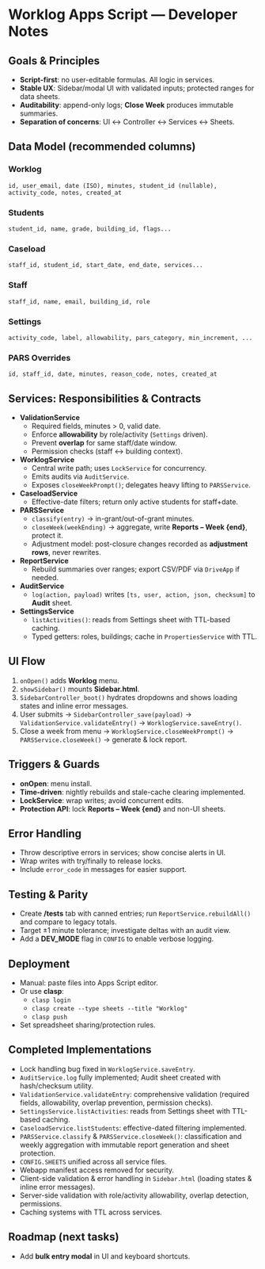 # Worklog Apps Script — Developer Notes

## Goals & Principles
- **Script-first**: no user-editable formulas. All logic in services.
- **Stable UX**: Sidebar/modal UI with validated inputs; protected ranges for data sheets.
- **Auditability**: append-only logs; **Close Week** produces immutable summaries.
- **Separation of concerns**: UI ↔ Controller ↔ Services ↔ Sheets.

## Data Model (recommended columns)
### Worklog
`id, user_email, date (ISO), minutes, student_id (nullable), activity_code, notes, created_at`
### Students
`student_id, name, grade, building_id, flags...`
### Caseload
`staff_id, student_id, start_date, end_date, services...`
### Staff
`staff_id, name, email, building_id, role`
### Settings
`activity_code, label, allowability, pars_category, min_increment, ...`
### PARS Overrides
`id, staff_id, date, minutes, reason_code, notes, created_at`

## Services: Responsibilities & Contracts
- **ValidationService**
  - Required fields, minutes > 0, valid date.
  - Enforce **allowability** by role/activity (`Settings` driven).
  - Prevent **overlap** for same staff/date window.
  - Permission checks (staff ↔ building context).
- **WorklogService**
  - Central write path; uses `LockService` for concurrency.
  - Emits audits via `AuditService`.
  - Exposes `closeWeekPrompt()`; delegates heavy lifting to `PARSService`.
- **CaseloadService**
  - Effective-date filters; return only active students for staff+date.
- **PARSService**
  - `classify(entry)` → in-grant/out-of-grant minutes.
  - `closeWeek(weekEnding)` → aggregate, write **Reports – Week {end}**, protect it.
  - Adjustment model: post-closure changes recorded as **adjustment rows**, never rewrites.
- **ReportService**
  - Rebuild summaries over ranges; export CSV/PDF via `DriveApp` if needed.
- **AuditService**
  - `log(action, payload)` writes `[ts, user, action, json, checksum]` to **Audit** sheet.
- **SettingsService**
  - `listActivities()`: reads from Settings sheet with TTL-based caching.
  - Typed getters: roles, buildings; cache in `PropertiesService` with TTL.

## UI Flow
1. `onOpen()` adds **Worklog** menu.
2. `showSidebar()` mounts **Sidebar.html**.
3. `SidebarController_boot()` hydrates dropdowns and shows loading states and inline error messages.
4. User submits → `SidebarController_save(payload)` → `ValidationService.validateEntry()` → `WorklogService.saveEntry()`.
5. Close a week from menu → `WorklogService.closeWeekPrompt()` → `PARSService.closeWeek()` → generate & lock report.

## Triggers & Guards
- **onOpen**: menu install.
- **Time-driven**: nightly rebuilds and stale-cache clearing implemented.
- **LockService**: wrap writes; avoid concurrent edits.
- **Protection API**: lock **Reports – Week {end}** and non-UI sheets.

## Error Handling
- Throw descriptive errors in services; show concise alerts in UI.
- Wrap writes with try/finally to release locks.
- Include `error_code` in messages for easier support.

## Testing & Parity
- Create **/tests** tab with canned entries; run `ReportService.rebuildAll()` and compare to legacy totals.
- Target ±1 minute tolerance; investigate deltas with an audit view.
- Add a **DEV_MODE** flag in `CONFIG` to enable verbose logging.

## Deployment
- Manual: paste files into Apps Script editor.
- Or use **clasp**:
  - `clasp login`
  - `clasp create --type sheets --title "Worklog"`
  - `clasp push`
- Set spreadsheet sharing/protection rules.

## Completed Implementations
- Lock handling bug fixed in `WorklogService.saveEntry`.
- `AuditService.log` fully implemented; Audit sheet created with hash/checksum utility.
- `ValidationService.validateEntry`: comprehensive validation (required fields, allowability, overlap prevention, permission checks).
- `SettingsService.listActivities`: reads from Settings sheet with TTL-based caching.
- `CaseloadService.listStudents`: effective-dated filtering implemented.
- `PARSService.classify` & `PARSService.closeWeek()`: classification and weekly aggregation with immutable report generation and sheet protection.
- `CONFIG.SHEETS` unified across all service files.
- Webapp manifest access removed for security.
- Client-side validation & error handling in `Sidebar.html` (loading states & inline error messages).
- Server-side validation with role/activity allowability, overlap detection, permissions.
- Caching systems with TTL across services.

## Roadmap (next tasks)
- Add **bulk entry modal** in UI and keyboard shortcuts.
